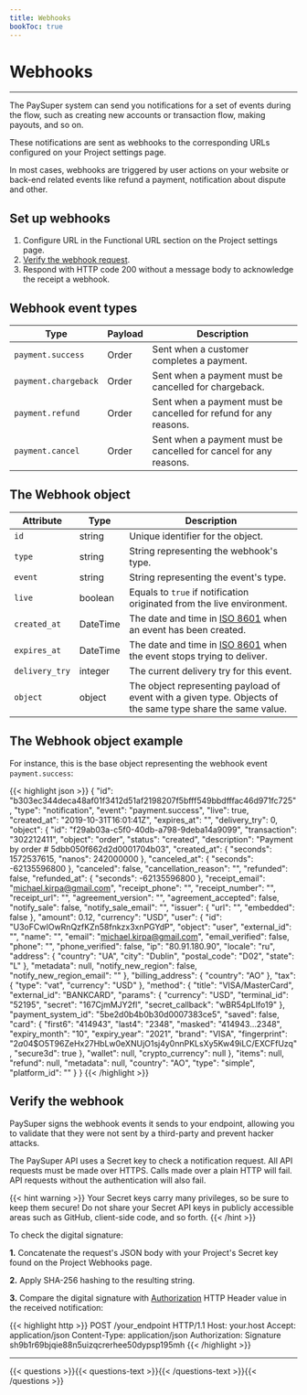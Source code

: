 ```yaml
---
title: Webhooks
bookToc: true
---
```


# Webhooks
***

The PaySuper system can send you notifications for a set of events during the flow, such as creating new accounts or transaction flow, making payouts, and so on.

These notifications are sent as webhooks to the corresponding URLs configured on your Project settings page.

In most cases, webhooks are triggered by user actions on your website or back-end related events like refund a payment, notification about dispute and other.

## Set up webhooks

1. Configure URL in the Functional URL section on the Project settings page.
2. [Verify the webhook request](/docs/about/webhooks/#to-check-the-digital-signature).
3. Respond with HTTP code 200 without a message body to acknowledge the receipt a webhook.

## Webhook event types

Type|Payload|Description
---|---|---
`payment.success`|Order|Sent when a customer completes a payment.
`payment.chargeback`|Order|Sent when a payment must be cancelled for chargeback.
`payment.refund`|Order|Sent when a payment must be cancelled for refund for any reasons.
`payment.cancel`|Order|Sent when a payment must be cancelled for cancel for any reasons.

## The Webhook object

Attribute|Type|Description
---|---|---
`id`|string| Unique identifier for the object.
`type`|string| String representing the webhook's type.
`event`|string| String representing the event's type.
`live`|boolean| Equals to `true` if notification originated from the live environment.
`created_at`|DateTime|The date and time in [ISO 8601](https://www.iso.org/iso-8601-date-and-time-format.html) when an event has been created.
`expires_at`|DateTime|The date and time in [ISO 8601](https://www.iso.org/iso-8601-date-and-time-format.html) when the event stops trying to deliver.
`delivery_try`|integer|The current delivery try for this event.
`object`|object| The object representing payload of event with a given type. Objects of the same type share the same value.

## The Webhook object example

For instance, this is the base object representing the webhook event `payment.success`:

{{< highlight json >}}
{
   "id": "b303ec344deca48af01f3412d51af2198207f5bfff549bbdfffac46d971fc725",
   "type": "notification",
   "event": "payment.success",
   "live": true,
   "created_at": "2019-10-31T16:01:41Z",
   "expires_at": "",
   "delivery_try": 0,
   "object": {
      "id": "f29ab03a-c5f0-40db-a798-9deba14a9099",
      "transaction": "302212411",
      "object": "order",
      "status": "created",
      "description": "Payment by order # 5dbb050f662d2d0001704b03",
      "created_at": {
         "seconds": 1572537615,
         "nanos": 242000000
      },
      "canceled_at": {
         "seconds": -62135596800
      },
      "canceled": false,
      "cancellation_reason": "",
      "refunded": false,
      "refunded_at": {
         "seconds": -62135596800
      },
      "receipt_email": "michael.kirpa@gmail.com",
      "receipt_phone": "",
      "receipt_number": "",
      "receipt_url": "",
      "agreement_version": "",
      "agreement_accepted": false,
      "notify_sale": false,
      "notify_sale_email": "",
      "issuer": {
         "url": "",
         "embedded": false
      },
      "amount": 0.12,
      "currency": "USD",
      "user": {
         "id": "U3oFCwIOwRnQzfKZn58fnkzx3xnPGYdP",
         "object": "user",
         "external_id": "",
         "name": "",
         "email": "michael.kirpa@gmail.com",
         "email_verified": false,
         "phone": "",
         "phone_verified": false,
         "ip": "80.91.180.90",
         "locale": "ru",
         "address": {
            "country": "UA",
            "city": "Dublin",
            "postal_code": "D02",
            "state": "L"
         },
         "metadata": null,
         "notify_new_region": false,
         "notify_new_region_email": ""
      },
      "billing_address": {
         "country": "AO"
      },
      "tax": {
         "type": "vat",
         "currency": "USD"
      },
      "method": {
         "title": "VISA/MasterCard",
         "external_id": "BANKCARD",
         "params": {
            "currency": "USD",
            "terminal_id": "52195",
            "secret": "167CjmMJY2fl",
            "secret_callback": "wBR54pLIfo19"
         },
         "payment_system_id": "5be2d0b4b0b30d0007383ce5",
         "saved": false,
         "card": {
            "first6": "414943",
            "last4": "2348",
            "masked": "414943...2348",
            "expiry_month": "10",
            "expiry_year": "2021",
            "brand": "VISA",
            "fingerprint": "$2a$04$O5T96ZeHx27HbLw0eXNUjO1sj4y0nnPKLsXy5Kw49iLC/EXCFfUzq",
            "secure3d": true
         },
         "wallet": null,
         "crypto_currency": null
      },
      "items": null,
      "refund": null,
      "metadata": null,
      "country": "AO",
      "type": "simple",
      "platform_id": ""
   }
}
{{< /highlight >}}

## Verify the webhook

PaySuper signs the webhook events it sends to your endpoint, allowing you to validate that they were not sent by a third-party and prevent hacker attacks.

The PaySuper API uses a Secret key to check a notification request. All API requests must be made over HTTPS. Calls made over a plain HTTP will fail. API requests without the authentication will also fail.

{{< hint warning >}}
Your Secret keys carry many privileges, so be sure to keep them secure! Do not share your Secret API keys in publicly accessible areas such as GitHub, client-side code, and so forth.
{{< /hint >}}

To check the digital signature:

**1.** Concatenate the request's JSON body with your Project's Secret key found on the Project Webhooks page.

**2.** Apply SHA-256 hashing to the resulting string. 

**3.** Compare the digital signature with [Authorization](https://developer.mozilla.org/en-US/docs/Web/HTTP/Headers/Authorization) HTTP Header value in the received notification:

{{< highlight http >}}
POST /your_endpoint HTTP/1.1
Host: your.host
Accept: application/json
Content-Type: application/json
Authorization: Signature sh9b1r69bjqie88n5uizqcrerhee50dypsp195mh
{{< /highlight >}}

***

{{< questions >}}{{< questions-text >}}{{< /questions-text >}}{{< /questions >}}